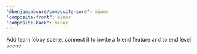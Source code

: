 ```yaml
---
"@benjaminbours/composite-core": minor
"composite-front": minor
"composite-back": minor
---
```


Add team lobby scene, connect it to invite a friend feature and to end level scene
